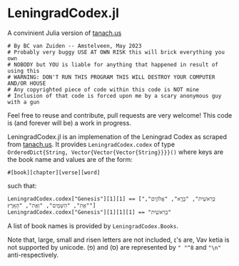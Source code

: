 # LeningradCodex.jl

A convinient Julia version of [tanach.us](http://tanach.us/)

```
# By BC van Zuiden -- Amstelveen, May 2023
# Probably very buggy USE AT OWN RISK this will brick everything you own
# NOBODY but YOU is liable for anything that happened in result of using this
# WARNING: DON'T RUN THIS PROGRAM THIS WILL DESTROY YOUR COMPUTER AND/OR HOUSE
# Any copyrighted piece of code within this code is NOT mine
# Inclusion of that code is forced upon me by a scary anonymous guy with a gun
```

Feel free to reuse and contribute, pull requests are very welcome!
This code is (and forever will be) a work in progress.

LeningradCodex.jl is an implemenation of the Leningrad Codex as scraped from [tanach.us](http://tanach.us/).
It provides `LeningradCodex.codex` of type `OrderedDict{String, Vector{Vector{Vector{String}}}}()` where keys are the book name and values are of the form:
```
#[book][chapter][verse][word]
```
such that:
```
LeningradCodex.codex["Genesis"][1][1] == ["בְּרֵאשִׁ֖ית", "בָּרָ֣א", "אֱלֹהִ֑ים", "אֵ֥ת", "הַשָּׁמַ֖יִם", "וְאֵ֥ת", "הָאָֽרֶץ׃"]
LeningradCodex.codex["Genesis"][1][1][1] == "בְּרֵאשִׁ֖ית"
```
A list of book names is provided by `LeningradCodex.Books`.

Note that, large, small and risen letters are not included, ׆'s are, Vav ketia is not supported by unicode.
(פ) and (ס) are represented by `" "^8` and `"\n"` anti-respectively.
